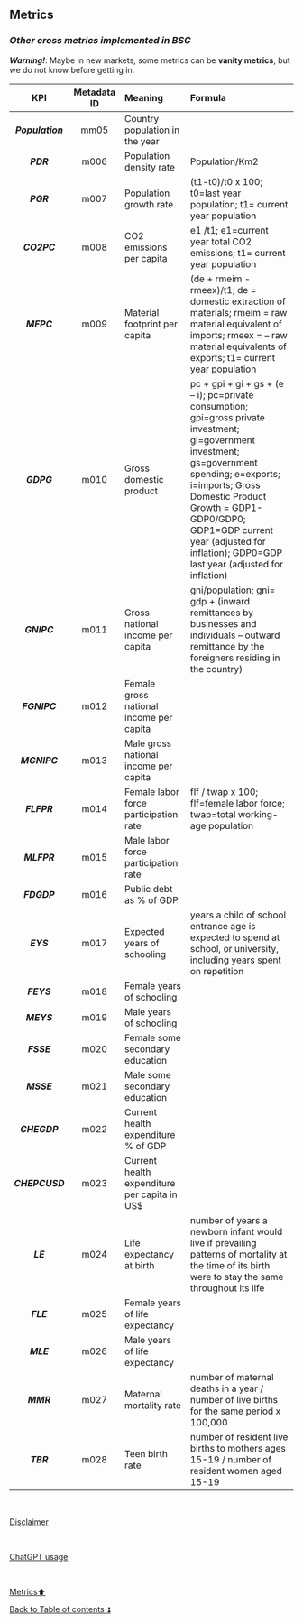 ## Metrics  

### **_Other cross metrics implemented in BSC_**  

**_Warning!_**: Maybe in new markets, some metrics can be **vanity metrics**, but we do not know before getting in. 

| KPI         | Metadata ID | Meaning                                  | Formula                                                                                                          |
| :---------: | :---------: | :--------------------------------------- | :--------------------------------------------------------------------------------------------------------------- |
| **_Population_** | mm05     | Country population in the year            |                                                                                                                  |
| **_PDR_**        | m006      | Population density rate                   | Population/Km2                                                                                                  |
| **_PGR_**        | m007      | Population growth rate                    | (t1-t0)/t0 x 100; t0=last year population; t1= current year population                                           |
| **_CO2PC_**      | m008      | CO2 emissions per capita                  | e1 /t1; e1=current year total CO2 emissions; t1= current year population                                        |
| **_MFPC_**       | m009      | Material footprint per capita             | (de + rmeim - rmeex)/t1; de = domestic extraction of materials; rmeim = raw material equivalent of imports; rmeex = – raw material equivalents of exports; t1= current year population |
| **_GDPG_**       | m010      | Gross domestic product                    | pc + gpi + gi + gs + (e – i); pc=private consumption; gpi=gross private investment; gi=government investment; gs=government spending; e=exports; i=imports; Gross Domestic Product Growth = GDP1-GDP0/GDP0; GDP1=GDP current year (adjusted for inflation); GDP0=GDP last year (adjusted for inflation) |
| **_GNIPC_**      | m011      | Gross national income per capita          | gni/population; gni= gdp + (inward remittances by businesses and individuals – outward remittance by the foreigners residing in the country) |
| **_FGNIPC_**     | m012      | Female gross national income per capita   |                                                                                                                  |
| **_MGNIPC_**     | m013      | Male gross national income per capita     |                                                                                                                  |
| **_FLFPR_**      | m014      | Female labor force participation rate     | flf / twap x 100; flf=female labor force; twap=total working-age population                                       |
| **_MLFPR_**      | m015      | Male labor force participation rate       |                                                                                                                  |
| **_FDGDP_**      | m016      | Public debt as % of GDP                   |                                                                                                                  |
| **_EYS_**        | m017      | Expected years of schooling               | years a child of school entrance age is expected to spend at school, or university, including years spent on repetition |
| **_FEYS_**       | m018      | Female years of schooling                 |                                                                                                                  |
| **_MEYS_**       | m019      | Male years of schooling                   |                                                                                                                  |
| **_FSSE_**       | m020      | Female some secondary education           |                                                                                                                  |
| **_MSSE_**       | m021      | Male some secondary education             |                                                                                                                  |
| **_CHEGDP_**     | m022      | Current health expenditure % of GDP       |                                                                                                                  |
| **_CHEPCUSD_**   | m023      | Current health expenditure per capita in US$ |                                                                                                                  |
| **_LE_**         | m024      | Life expectancy at birth                   | number of years a newborn infant would live if prevailing patterns of mortality at the time of its birth were to stay the same throughout its life |
| **_FLE_**        | m025      | Female years of life expectancy           |                                                                                                                  |
| **_MLE_**        | m026      | Male years of life expectancy             |                                                                                                                  |
| **_MMR_**        | m027      | Maternal mortality rate                   | number of maternal deaths in a year / number of live births for the same period x 100,000                       |
| **_TBR_**        | m028      | Teen birth rate                           | number of resident live births to mothers ages 15-19 / number of resident women aged 15-19                      |

<p><br></p> 

[Disclaimer](../DISCLAIMER.md)

<p><br></p> 

[ChatGPT usage](../CHATGPT_USAGE.md)  

<p><br></p>

[Metrics:arrow_up:](metrics.md)  

[Back to Table of contents :arrow_double_up:](../README.md)